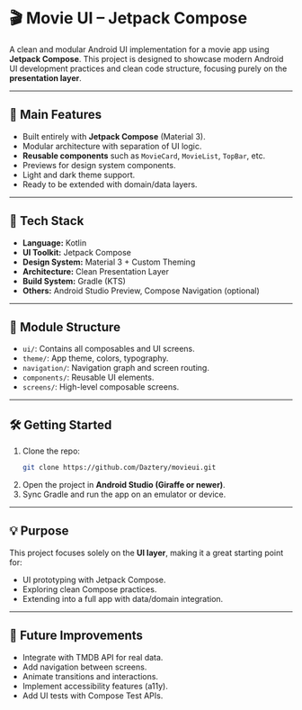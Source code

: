 # 🎬 Movie UI – Jetpack Compose

A clean and modular Android UI implementation for a movie app using **Jetpack Compose**. This project is designed to showcase modern Android UI development practices and clean code structure, focusing purely on the **presentation layer**.

---

## 🚀 Main Features

- Built entirely with **Jetpack Compose** (Material 3).
- Modular architecture with separation of UI logic.
- **Reusable components** such as `MovieCard`, `MovieList`, `TopBar`, etc.
- Previews for design system components.
- Light and dark theme support.
- Ready to be extended with domain/data layers.

---

## 🧩 Tech Stack

- **Language:** Kotlin  
- **UI Toolkit:** Jetpack Compose  
- **Design System:** Material 3 + Custom Theming  
- **Architecture:** Clean Presentation Layer  
- **Build System:** Gradle (KTS)  
- **Others:** Android Studio Preview, Compose Navigation (optional)

---

## 📁 Module Structure

- `ui/`: Contains all composables and UI screens.
- `theme/`: App theme, colors, typography.
- `navigation/`: Navigation graph and screen routing.
- `components/`: Reusable UI elements.
- `screens/`: High-level composable screens.

---

## 🛠️ Getting Started

1. Clone the repo:
   ```bash
   git clone https://github.com/Daztery/movieui.git
   ```
2. Open the project in **Android Studio (Giraffe or newer)**.
3. Sync Gradle and run the app on an emulator or device.

---


## 💡 Purpose

This project focuses solely on the **UI layer**, making it a great starting point for:

- UI prototyping with Jetpack Compose.
- Exploring clean Compose practices.
- Extending into a full app with data/domain integration.

---

## 🧭 Future Improvements

- Integrate with TMDB API for real data.
- Add navigation between screens.
- Animate transitions and interactions.
- Implement accessibility features (a11y).
- Add UI tests with Compose Test APIs.


